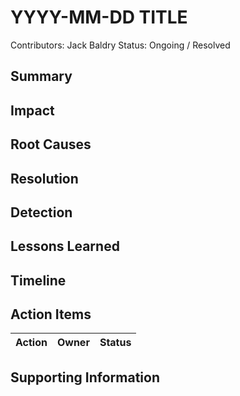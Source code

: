# YYYY-MM-DD TITLE

Contributors: Jack Baldry
Status: Ongoing / Resolved

## Summary


## Impact


## Root Causes


## Resolution


## Detection


## Lessons Learned


## Timeline


## Action Items

| Action | Owner | Status |
| ------ | ----- | ------ |

## Supporting Information
